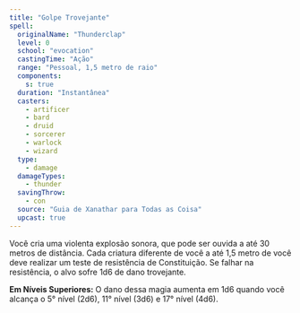 ```yaml
---
title: "Golpe Trovejante"
spell:
  originalName: "Thunderclap"
  level: 0
  school: "evocation"
  castingTime: "Ação"
  range: "Pessoal, 1,5 metro de raio"
  components:
    s: true
  duration: "Instantânea"
  casters:
    - artificer
    - bard
    - druid
    - sorcerer
    - warlock
    - wizard
  type:
    - damage
  damageTypes:
    - thunder
  savingThrow:
    - con
  source: "Guia de Xanathar para Todas as Coisa"
  upcast: true
---
```


Você cria uma violenta explosão sonora, que pode ser ouvida a até 30 metros de distância. Cada criatura diferente de você a até 1,5 metro de você deve realizar um teste de resistência de Constituição. Se falhar na resistência, o alvo sofre 1d6 de dano trovejante.

**Em Níveis Superiores:** O dano dessa magia aumenta em 1d6 quando você alcança o 5° nível (2d6), 11° nível (3d6) e 17° nível (4d6).
